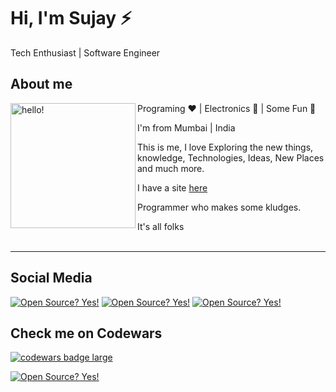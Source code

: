 # Hi, I'm Sujay ⚡

Tech Enthusiast | Software Engineer

## About me
<p>
  <img width="200" alt="hello!" align="left" src="https://raw.githubusercontent.com/alaspuresujay/alaspuresujay/master/img/sujay.jpg">
</p>

Programing ❤️ | Electronics 💙 | Some Fun 💚

I'm from Mumbai | India

This is me, I love Exploring the new things, knowledge, Technologies, Ideas, New Places and much more.

I have a site [here](https://alaspuresujay.github.io)

Programmer who makes some kludges.

It's all folks
<br><br><hr>
## Social Media
[![Open Source? Yes!](https://img.shields.io/badge/Linked%20In-%20-9cf?style=plastic&logo=linkedin)](https://in.linkedin.com/in/alaspuresujay)
[![Open Source? Yes!](https://img.shields.io/badge/Instagram-%20-orange?style=plastic&logo=instagram)](https://www.instagram.com/alaspuresujay)
[![Open Source? Yes!](https://img.shields.io/badge/Facebook-%20-blue?style=plastic&logo=facebook)](http://www.facebook.com/alaspuresujay)

## Check me on Codewars
<a target="_blank" href="https://www.codewars.com/users/alaspuresujay"><img align="middle" src="https://www.codewars.com/users/alaspuresujay/badges/large" alt="codewars badge large" /></a>
<br>

[![Open Source? Yes!](https://img.shields.io/badge/Open%20Source%3F-Yes-blue?style=plastic&logo=github)](https://github.com/alaspuresujay)


